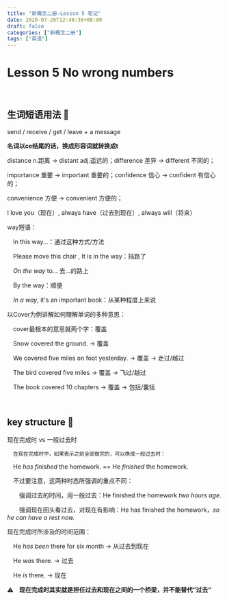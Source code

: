 ```yaml
---
title: "新概念二册-Lesson 5 笔记"
date: 2020-07-26T12:40:38+08:00
draft: false
categories: ["新概念二册"]
tags: ["英语"]
---
```


# Lesson 5		No wrong numbers

&nbsp;

## 生词短语用法 :ramen:

send / receive / get / leave + a message

**名词以ce结尾的话，换成形容词就转换成t**

distance n.距离 -> distant adj.遥远的；difference 差异 -> different 不同的；

importance 重要 -> important 重要的；confidence 信心 -> confident 有信心的；

convenience 方便 -> convenient 方便的；

I love you（现在）, always have（过去到现在）, always will（将来）

way短语：

&emsp;In this way...：通过这种方式/方法

&emsp;Please move this chair , It is in the way：挡路了

&emsp;*On the way* to...  去...的路上

&emsp;By the way：顺便

*&emsp;In a way*, it's an important book：从某种程度上来说

以Cover为例讲解如何理解单词的多种意思：

&emsp;cover最根本的意思就两个字：覆盖

&emsp;Snow covered the ground. -> 覆盖

&emsp;We covered five miles on foot yesterday. -> 覆盖 -> 走过/越过

&emsp;The bird covered five miles -> 覆盖 -> 飞过/越过

&emsp;The book covered 10 chapters -> 覆盖 -> 包括/囊括

&nbsp;

## key structure :key:

现在完成时 vs 一般过去时

&emsp;`在现在完成时中，如果表示之前全部做完的，可以换成一般过去时：`

&emsp;He *has finished* the homework. == He *finished* the homework.

&emsp;不过要注意，这两种时态所强调的重点不同：

&emsp;&emsp;强调过去的时间，用一般过去：He finished the homework *two hours age*.

&emsp;&emsp;强调现在回头看过去，对现在有影响：He has finished the homework，*so he can have a rest now.*

现在完成时所涉及的时间范围：

&emsp;He *has been* there for six month  -> 从过去到现在

&emsp;He *was* there. -> 过去

&emsp;He *is* there. -> 现在

:warning:**&emsp;现在完成时其实就是担任过去和现在之间的一个桥梁，并不能替代”过去“**

